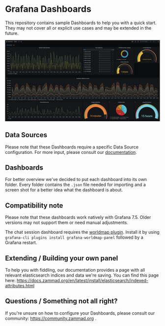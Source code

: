 # Grafana Dashboards

This repository contains sample Dashboards to help you with a quick start. 
They may not cover all or explicit use cases and may be extended in the future. 

![Dashboard Example](/images/readme-dashboard-sample.png)

## Data Sources

Please note that these Dashboards require a specific Data Source configuration. 
For more input, please consult our 
[documentation](https://docs.zammad.org/en/latest/appendix/reporting-tools-thirdparty/grafana.html).

## Dashboards

For better overview we've decided to put each dashboard into its own folder. 
Every folder contains the ``.json`` file needed for importing and a screen shot 
for a better idea what the dashboard is about.

## Compatibility note

Please note that these dashboards work natively with Grafana 7.5. 
Older versions may not support them or need manual adjustments.

The chat session dashboard requires the 
[worldmap plugin](https://grafana.com/grafana/plugins/grafana-worldmap-panel/). 
Install it by using ``grafana-cli plugins install grafana-worldmap-panel`` 
followed by a Grafana restart.

## Extending / Building your own panel

To help you with fiddling, our documentation provides a page with all relevant 
elasticsearch indices and data we're saving. You can find this page here: 
https://docs.zammad.org/en/latest/install/elasticsearch/indexed-attributes.html

## Questions / Something not all right?

If you're unsure on how to configure your Dashboards, please consult our 
community: https://community.zammad.org .
